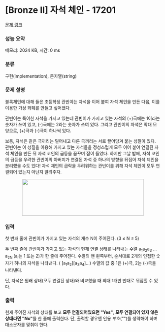 # [Bronze II] 자석 체인 - 17201 

[문제 링크](https://www.acmicpc.net/problem/17201) 

### 성능 요약

메모리: 2024 KB, 시간: 0 ms

### 분류

구현(implementation), 문자열(string)

### 문제 설명

<p>블록체인에 대해 들은 초등학생 관빈이는 자석을 이어 붙여 자석 체인을 만든 다음, 이를 이용한 가상 화폐를 만들고 싶어졌다.</p>

<p>관빈이는 특이한 자석을 가지고 있는데 관빈이가 가지고 있는 자석의 (+)극에는 1이라는 숫자가 쓰여 있고, (-)극에는 2라는 숫자가 쓰여 있다. 그리고 관빈이의 자석은 막대 모양으로, (+)극과 (-)극이 하나씩 있다.</p>

<p>보통, 자석은 같은 극끼리는 밀어내고 다른 극끼리는 서로 끌어당겨 붙는 성질이 있다. 관빈이는 이 성질을 이용해 가지고 있는 자석들을 정성스럽게 모두 이어 붙여 연결된 자석 체인을 만든 뒤 자석 코인의 급등을 꿈꾸며 잠이 들었다. 하지만 그날 밤에, 자석 코인의 급등을 우려한 관빈이의 아버지가 연결된 자석 중 하나의 방향을 뒤집어 자석 체인을 분리했을 수도 있다! 자석 체인의 급락을 두려워하는 관빈이를 위해 자석 체인이 모두 연결되어 있는지 아닌지 알려주자.</p>

<p style="text-align: center;"><img alt="" src="" style="width: 395px; height: 119px;"></p>

### 입력 

 <p>첫 번째 줄에 관빈이가 가지고 있는 자석의 개수 N이 주어진다. (3 ≤ N ≤ 5)</p>

<p>두 번째 줄에 관빈이가 가지고 있는 자석의 현재 연결 상태를 나타내는 수열 a<sub>1</sub>a<sub>2</sub>a<sub>3</sub> ... a<sub>2N </sub>(a<sub>i</sub>는 1 또는 2)가 한 줄에 주어진다. 수열의 맨 왼쪽부터, 순서대로 2개의 인접한 숫자가 하나의 자석을 나타낸다. ( [a<sub>1</sub>a<sub>2</sub>][a<sub>3</sub>a<sub>4</sub>]...) 수열의 값 중 1은 (+)극, 2는 (-)극을 나타낸다.</p>

<p>단, 자석은 원래 상태(모두 연결된 상태)와 비교했을 때 최대 1개만 반대로 뒤집힐 수 있다.</p>

### 출력 

 <p>현재 주어진 자석의 상태를 보고 <strong>모두 연결되어있으면 "Yes"</strong>, <strong>모두 연결되어 있지 않은 상태라면 "No"</strong>를 한 줄에 출력한다. 단, 출력할 경우엔 인용 부호("")를 생략해야 하며 대소문자를 맞춰야 한다.</p>

